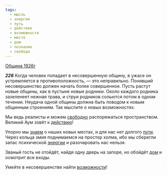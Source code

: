 ```yaml
---
tags:
  - мысль
  - энергия
  - путь
  - действие
  - возможности
  - место
  - дом
  - познание
  - свобода
---
```


[Община 1926г](https://127.0.0.1:4002/agni/1926)

___226___
Когда человек попадает в несовершенную общину, в ужасе он устремляется в противоположность, — это неправильно. Понявший несовершенство должен начать более совершенное. Пусть растут новые общины, как в пустыне новые родники. Около каждого родника зазеленеет нежная трава, и струи родников сольются потом в одном течении. Неудача одной общины должна быть поводом к новым общинным строениям. Так мыслите о новых возможностях.   

Мы ведь реалисты и можем [свободно](../../../tags/#свобода) распоряжаться пространством. Великий Аум зовёт к [действию](../../../tags/#действие)!   

Упорно мы [знаем](../../../tags/#познание) о наших новых местах, и для нас нет долгого [пути](../../../tags/#путь). Через кольца змия поднимаемся на простор холма, ибо мы сберегли запас психической [энергии](../../../tags/#энергия) и разочаровать нас нельзя.   

Званый гость не отойдёт, найдя одну дверь на запоре, но обойдёт [дом](../../../tags/#дом) и осмотрит все входы.   

Умейте в несовершенстве найти [возможности](../../../tags/#возможности)!   


